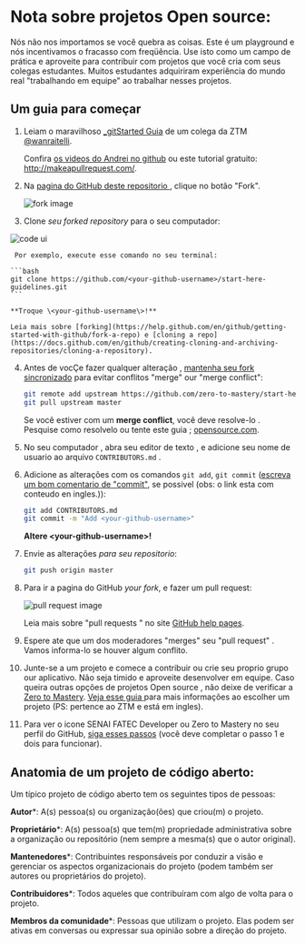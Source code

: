 # Nota sobre projetos Open source: 

Nós não nos importamos se você quebra as coisas. Este é um playground e nós incentivamos o fracasso com freqüência. Use isto como um campo de prática e aproveite para contribuir com projetos que você cria com seus colegas estudantes. Muitos estudantes adquiriram experiência do mundo real "trabalhando em equipe" ao trabalhar nesses projetos.


## Um guia para começar

1. Leiam o maravilhoso [_gitStarted Guia](https://github.com/zero-to-mastery/start-here-guidelines/blob/855a00243db60c71905f6e3afd95ebf2cf7459a0/gitstartedguideoptimized.pdf) de um colega da ZTM  [@wanraitelli](https://github.com/wanraitelli).

   Confira [os videos do Andrei no github](https://www.udemy.com/the-complete-web-developer-in-2018/learn/v4/t/lecture/8725782/) ou este tutorial gratuito: http://makeapullrequest.com/.

2. Na [ pagina do GitHub  deste repositorio ](https://github.com/SENAI-FATEC-Developers/comecem-aqui-regras), clique no botão "Fork".

   ![fork image](https://help.github.com/assets/images/help/repository/fork_button.jpg)

3.  Clone  _seu forked repository_  para o seu computador:

   ![code ui](https://docs.github.com/assets/images/help/repository/code-button.png)

     Por exemplo, execute esse comando no seu terminal:

    ```bash
    git clone https://github.com/<your-github-username>/start-here-guidelines.git
    ```

    **Troque \<your-github-username\>!**

    Leia mais sobre [forking](https://help.github.com/en/github/getting-started-with-github/fork-a-repo) e [cloning a repo](https://docs.github.com/en/github/creating-cloning-and-archiving-repositories/cloning-a-repository).


4.  Antes de vocÇe fazer qualquer alteração , [ mantenha seu fork sincronizado](https://www.freecodecamp.org/news/how-to-sync-your-fork-with-the-original-git-repository/) para evitar conflitos "merge" our "merge conflict":

    ```bash
    git remote add upstream https://github.com/zero-to-mastery/start-here-guidelines.git
    git pull upstream master
    ```

    Se você estiver com um **merge conflict**, você deve resolve-lo .  Pesquise como resolvelo ou tente este guia ; [opensource.com](https://opensource.com/article/20/4/git-merge-conflict).

5. No seu computador , abra seu editor de texto , e adicione seu nome de usuario  ao arquivo `CONTRIBUTORS.md` .

6.  Adicione as alterações com os comandos `git add`, `git commit` ([escreva um bom comentario de "commit"](https://chris.beams.io/posts/git-commit/), se possivel (obs: o link esta com conteudo en ingles.)):

    ```bash
    git add CONTRIBUTORS.md
    git commit -m "Add <your-github-username>"
    ```

    **Altere \<your-github-username\>!**

7. Envie as alterações _para seu repositorio_:

    ```bash
    git push origin master
    ```

8. Para ir a pagina do GitHub  _your fork_,  e fazer um pull request:

    ![pull request image](https://help.github.com/assets/images/help/pull_requests/choose-base-and-compare-branches.png)

     Leia mais sobre  "pull requests " no site [GitHub help pages](https://help.github.com/en/github/collaborating-with-issues-and-pull-requests/creating-a-pull-request).

9. Espere ate que um dos moderadores  "merges" seu "pull request" . Vamos informa-lo se houver algum conflito.

10. Junte-se a um projeto e comece a contribuir ou crie seu proprio  grupo our aplicativo. Não seja timido e aproveite desenvolver em equipe.  Caso queira outras opções de projetos Open source , não deixe de verificar a [Zero to Mastery](https://github.com/zero-to-mastery).  [Veja esse guia ](https://github.com/zero-to-mastery/start-here-guidelines/blob/master/Get_Started.md) para mais informações ao escolher um projeto (PS: pertence ao ZTM e está em ingles).

11. Para ver o icone SENAI FATEC Developer ou  Zero to Mastery  no seu perfil do GitHub, [siga esses passos](https://help.github.com/articles/publicizing-or-hiding-organization-membership/) (você deve completar o passo 1 e dois para funcionar).

## Anatomia de um projeto de código aberto:

Um típico projeto de código aberto tem os seguintes tipos de pessoas:

**Autor***: A(s) pessoa(s) ou organização(ões) que criou(m) o projeto.

**Proprietário***: A(s) pessoa(s) que tem(m) propriedade administrativa sobre a organização ou repositório (nem sempre a mesma(s) que o autor original).

**Mantenedores***: Contribuintes responsáveis por conduzir a visão e gerenciar os aspectos organizacionais do projeto (podem também ser autores ou proprietários do projeto).

**Contribuidores***: Todos aqueles que contribuíram com algo de volta para o projeto.

**Membros da comunidade***: Pessoas que utilizam o projeto. Elas podem ser ativas em conversas ou expressar sua opinião sobre a direção do projeto.

